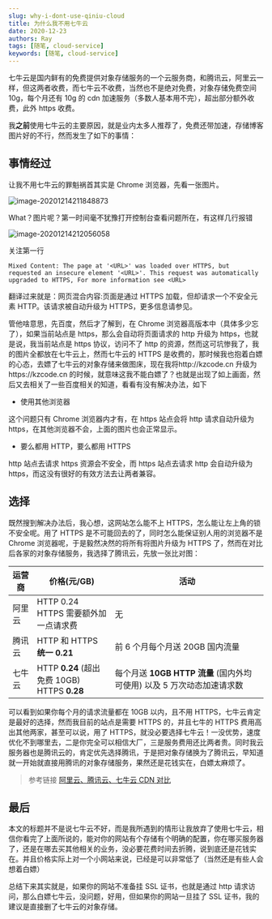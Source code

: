 ```yaml
---
slug: why-i-dont-use-qiniu-cloud
title: 为什么我不用七牛云
date: 2020-12-23
authors: Ray
tags: [随笔, cloud-service]
keywords: [随笔, cloud-service]
---
```


七牛云是国内鲜有的免费提供对象存储服务的一个云服务商，和腾讯云，阿里云一样，但这两者收费，而七牛云不收费，当然也不是绝对免费，对象存储免费空间 10g，每个月还有 10g 的 cdn 加速服务（多数人基本用不完），超出部分额外收费，此外 https 收费。

<!-- truncate -->

我**之前**使用七牛云的主要原因，就是业内太多人推荐了，免费还带加速，存储博客图片好的不行，然而发生了如下的事情：

## 事情经过

让我不用七牛云的罪魁祸首其实是 Chrome 浏览器，先看一张图片。

![image-20201214211848873](https://img.kuizuo.cn/image-20201214211848873.png)

What？图片呢？第一时间毫不犹豫打开控制台查看问题所在，有这样几行报错

![image-20201214212056058](https://img.kuizuo.cn/image-20201214212056058.png)

关注第一行

```
Mixed Content: The page at '<URL>' was loaded over HTTPS, but requested an insecure element '<URL>'. This request was automatically upgraded to HTTPS, For more information see <URL>
```

翻译过来就是：网页混合内容:页面是通过 HTTPS 加载，但却请求一个不安全元素 HTTP。该请求被自动升级为 HTTPS，更多信息请参见。

管他啥意思，先百度，然后才了解到，在 Chrome 浏览器高版本中（具体多少忘了），如果当前站点是 https，那么会自动将页面请求的 http 升级为 https，也就是说，我当前站点是 https 协议，访问不了 http 的资源，然而这可坑惨我了，我的图片全都放在七牛云上，然而七牛云的 HTTPS 是收费的，那时候我也抱着白嫖的心态，去嫖了七牛云的对象存储来做图床，现在我将http://kzcode.cn 升级为https://kzcode.cn 的时候，就意味这我不能白嫖了？也就是出现了如上画面，然后又去相关了一些百度相关的知道，看看有没有解决办法，如下

- 使用其他浏览器

这个问题只有 Chrome 浏览器内才有，在 https 站点会将 http 请求自动升级为 https，在其他浏览器不会，上面的图片也会正常显示。

- 要么都用 HTTP，要么都用 HTTPS

http 站点去请求 https 资源会不安全，而 https 站点去请求 http 会自动升级为 https，而这没有很好的有效方法去让两者兼容。

## 选择

既然搜到解决办法后，我心想，这网站怎么能不上 HTTPS，怎么能让左上角的锁不安全呢。用了 HTTPS 是不可能回去的了，同时怎么能保证别人用的浏览器不是 Chrome 浏览器呢，于是毅然决然的将所有将图片升级为 HTTPS 了，然而在对比后各家的对象存储服务，我选择了腾讯云，先放一张比对图：

| 运营商 | 价格(元/GB)                                      | 活动                                                                   |
| ------ | ------------------------------------------------ | ---------------------------------------------------------------------- |
| 阿里云 | HTTP 0.24<br/>HTTPS 需要额外加一点请求费         | 无                                                                     |
| 腾讯云 | HTTP 和 HTTPS **统一 0.21**                      | 前 6 个月每个月送 20GB 国内流量                                        |
| 七牛云 | HTTP **0.24** (超出免费 10GB)<br/>HTTPS **0.28** | 每个月送 **10GB HTTP 流量** (国内外均可使用) 以及 5 万次动态加速请求数 |

可以看到如果你每个月的请求流量都在 10GB 以内，且不用 HTTPS，七牛云肯定是最好的选择，然而我目前的站点是需要 HTTPS 的，并且七牛的 HTTPS 费用高出其他两家，甚至可以说，用了 HTTPS，就没必要选择七牛云！一没优势，速度优化不到哪里去，二是你完全可以相信大厂，三是服务费用还比两者贵。同时我云服务器也是腾讯云的，肯定优先选择腾讯，于是把对象存储换为了腾讯云，早知道就一开始就直接用腾讯的对象存储服务，果然还是花钱实在，白嫖太麻烦了。

> 参考链接 [阿里云、腾讯云、七牛云 CDN 对比](https://blog.txzhou.com/website/compare-cdn.html)

## 最后

本文的标题并不是说七牛云不好，而是我所遇到的情形让我放弃了使用七牛云，相信你看完了上面所说的，能对你的网站有个存储有个明确的配置，你在哪买服务器了，还是在哪去买其他相关的业务，没必要花费时间去折腾，说到底还是花钱实在。并且价格实际上对一个小网站来说，已经是可以非常低了（当然还是有些人会想着白嫖）

总结下来其实就是，如果你的网站不准备挂 SSL 证书，也就是通过 http 请求访问，那么白嫖七牛云，没问题，好用，但如果你的网站一旦挂了 SSL 证书，我的建议是直接删了七牛云的对象存储。
